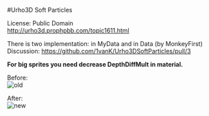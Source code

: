 #Urho3D Soft Particles

License: Public Domain<br>
http://urho3d.prophpbb.com/topic1611.html

There is two implementation: in MyData and in Data (by MonkeyFirst)<br>
Discussion: https://github.com/1vanK/Urho3DSoftParticles/pull/3

<b>For big sprites you need decrease DepthDiffMult in material.</b>

Before:<br>
![old](https://cloud.githubusercontent.com/assets/13021826/11613434/e290eed6-9c39-11e5-8c23-c34a33275039.png)

After:<br>
![new](https://cloud.githubusercontent.com/assets/13021826/11613438/04755078-9c3a-11e5-8589-9a0efa04b212.png)

